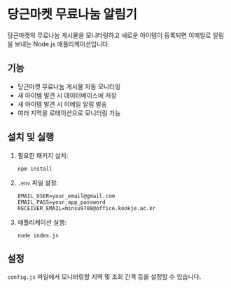 # 당근마켓 무료나눔 알림기

당근마켓의 무료나눔 게시물을 모니터링하고 새로운 아이템이 등록되면 이메일로 알림을 보내는 Node.js 애플리케이션입니다.

## 기능

- 당근마켓 무료나눔 게시물 자동 모니터링
- 새 아이템 발견 시 데이터베이스에 저장
- 새 아이템 발견 시 이메일 알림 발송
- 여러 지역을 로테이션으로 모니터링 가능

## 설치 및 실행

1. 필요한 패키지 설치:
   ```
   npm install
   ```

2. `.env` 파일 설정:
   ```
   EMAIL_USER=your_email@gmail.com
   EMAIL_PASS=your_app_password
   RECEIVER_EMAIL=minsu9788@office.kookje.ac.kr
   ```

3. 애플리케이션 실행:
   ```
   node index.js
   ```

## 설정
`config.js` 파일에서 모니터링할 지역 및 조회 간격 등을 설정할 수 있습니다. 